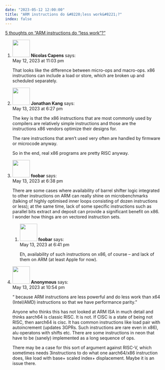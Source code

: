 ```yaml
---
date: "2023-05-12 12:00:00"
title: "ARM instructions do &#8220;less work&#8221;?"
index: false
---
```


[5 thoughts on &ldquo;ARM instructions do &#8220;less work&#8221;?&rdquo;](/lemire/blog/2023/05-12-arm-instructions-do-less-work)

<ol class="comment-list">
<li id="comment-651616" class="comment even thread-even depth-1">
<div class="comment-author vcard">
<img alt src="https://secure.gravatar.com/avatar/99f6aeec9715bb034bba93ba2a7eb360?s=56&#038;d=mm&#038;r=g" srcset="https://secure.gravatar.com/avatar/99f6aeec9715bb034bba93ba2a7eb360?s=112&#038;d=mm&#038;r=g 2x" class="avatar avatar-56 photo" height="56" width="56" decoding="async" /> <b class="fn">Nicolas Capens</b> <span class="says">says:</span> </div>
<div class="comment-metadata"><time datetime="2023-05-12T23:03:32+00:00">May 12, 2023 at 11:03 pm</time></a> </div>
<div class="comment-content">
<p>That looks like the difference between micro-ops and macro-ops. x86 instructions can include a load or store, which are broken up and scheduled separately.</p>
</div>
</li>
<li id="comment-651632" class="comment odd alt thread-odd thread-alt depth-1">
<div class="comment-author vcard">
<img alt src="https://secure.gravatar.com/avatar/194e5f1d3b8256ab1b66188a3221caa4?s=56&#038;d=mm&#038;r=g" srcset="https://secure.gravatar.com/avatar/194e5f1d3b8256ab1b66188a3221caa4?s=112&#038;d=mm&#038;r=g 2x" class="avatar avatar-56 photo" height="56" width="56" decoding="async" /> <b class="fn">Jonathan Kang</b> <span class="says">says:</span> </div>
<div class="comment-metadata"><time datetime="2023-05-13T18:27:08+00:00">May 13, 2023 at 6:27 pm</time></a> </div>
<div class="comment-content">
<p>The key is that the x86 instructions that are most commonly used by compilers are relatively simple instructions and those are the instructions x86 vendors optimize their designs for.</p>
<p>The rare instructions that aren’t used very often are handled by firmware or microcode anyway.</p>
<p>So in the end, real x86 programs are pretty RISC anyway.</p>
</div>
</li>
<li id="comment-651633" class="comment even thread-even depth-1 parent">
<div class="comment-author vcard">
<img alt src="https://secure.gravatar.com/avatar/9104ef5e4f029338cf8df36de3ad23d4?s=56&#038;d=mm&#038;r=g" srcset="https://secure.gravatar.com/avatar/9104ef5e4f029338cf8df36de3ad23d4?s=112&#038;d=mm&#038;r=g 2x" class="avatar avatar-56 photo" height="56" width="56" loading="lazy" decoding="async" /> <b class="fn">foobar</b> <span class="says">says:</span> </div>
<div class="comment-metadata"><time datetime="2023-05-13T18:38:53+00:00">May 13, 2023 at 6:38 pm</time></a> </div>
<div class="comment-content">
<p>There are some cases where availability of barrel shifter logic integrated to other instructions on ARM can really shine on microbenchmarks (talking of highly optimised inner loops consisting of dozen instructions or less); at the same time, lack of some specific instructions such as parallel bits extract and deposit can provide a significant benefit on x86. I wonder how things are on vectored instruction sets.</p>
</div>
<ol class="children">
<li id="comment-651634" class="comment odd alt depth-2">
<div class="comment-author vcard">
<img alt src="https://secure.gravatar.com/avatar/9104ef5e4f029338cf8df36de3ad23d4?s=56&#038;d=mm&#038;r=g" srcset="https://secure.gravatar.com/avatar/9104ef5e4f029338cf8df36de3ad23d4?s=112&#038;d=mm&#038;r=g 2x" class="avatar avatar-56 photo" height="56" width="56" loading="lazy" decoding="async" /> <b class="fn">foobar</b> <span class="says">says:</span> </div>
<div class="comment-metadata"><time datetime="2023-05-13T18:41:01+00:00">May 13, 2023 at 6:41 pm</time></a> </div>
<div class="comment-content">
<p>Eh, availability of such instructions on x86, of course &#8211; and lack of them on ARM (at least Apple for now).</p>
</div>
</li>
</ol>
</li>
<li id="comment-651638" class="comment even thread-odd thread-alt depth-1">
<div class="comment-author vcard">
<img alt src="https://secure.gravatar.com/avatar/b188d046267bb5cddbc457580551297d?s=56&#038;d=mm&#038;r=g" srcset="https://secure.gravatar.com/avatar/b188d046267bb5cddbc457580551297d?s=112&#038;d=mm&#038;r=g 2x" class="avatar avatar-56 photo" height="56" width="56" loading="lazy" decoding="async" /> <b class="fn">Anonymous</b> <span class="says">says:</span> </div>
<div class="comment-metadata"><time datetime="2023-05-13T22:54:46+00:00">May 13, 2023 at 10:54 pm</time></a> </div>
<div class="comment-content">
<p>“ because ARM instructions are less powerful and do less work than x64 (Intel/AMD) instructions so that we have performance parity.”</p>
<p>Anyone who thinks this has not looked at ARM ISA in much detail and thinks aarch64 is classic RISC. It is not. If CISC is a state of being not RISC, then aarch64 is cisc. It has common instructions like load pair with autoincrement (updates 3GPRs. Such instructions are rare even in x86), alu operatons with shifts etc. There are some instructions in neon that have to be (sanely) implemented as a long sequence of ops.</p>
<p>There may be a case for this sort of argument against RISC-V, which sometimes needs 3instructions to do what one aarch64/x86 instruction does, like load with base+ scaled index+ displacement. Maybe it is an issue there.</p>
</div>
</li>
</ol>
